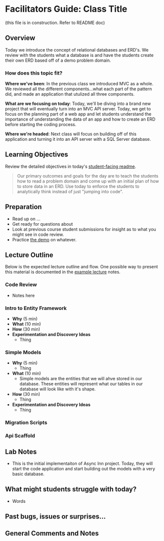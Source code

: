 # Facilitators Guide: Class Title

(this file is in construction. Refer to README doc)

## Overview

Today we introduce the concept of relational databases and ERD's. We review with the students what a database is and have the students create their own ERD based off of a demo problem domain.

### How does this topic fit?

**Where we've been**:
In the previous class we introduced MVC as a whole. We reviewed all the different components...what each part of the pattern did, and made an application that utulized all three components. 

**What are we focusing on today**:
Today, we'll be diving into a brand new project that will eventually turn into an MVC API server. Today, we get to focus on the planning part of a web app and let students understand the importance of understanding the data of an app and how to create an ERD before starting the coding process.

**Where we're headed**:
Next class will focus on building off of this application and turning it into an API server with a SQL Server database. 

## Learning Objectives

Review the detailed objectives in today's [student-facing readme](../README.md).

> Our primary outcomes and goals for the day are to teach the students how to read a problem domain and come up with an initial plan of how to store data in an ERD. Use today to enforce the students to analytically think instead of just "jumping into code".

## Preparation

- Read up on ...
- Get ready for questions about
- Look at previous course student submissions for insight as to what you might see in code review.
- Practice [the demo](../demo/demo-name) on whatever.

## Lecture Outline

Below is the expected lecture outline and flow. One possible way to present this material is documented in the [example lecture](../Resources/Databases.md) notes.

### Code Review

- Notes here

### Intro to Entity Framework

- **Why** (5 min)
- **What** (10 min) 
- **How** (30 min)
- **Experimentation and Discovery Ideas**
  - Thing
  
### Simple Models

- **Why** (5 min)
  - Thing
- **What** (10 min)
  - Simple models are the entities that we will ahve stored in our database. These entities will represent what our tables in our database will look like with it's shape. 
- **How** (30 min)
  - Thing
- **Experimentation and Discovery Ideas**
  - Thing

### Migration Scripts

### Api Scaffold

## Lab Notes

- This is the initial implementaiton of Async Inn project. Today, they will start the code application and start building out the models with a very basic database. 

## What might students struggle with today?

- Words

## Past bugs, issues or surprises...

## General Comments and Notes
